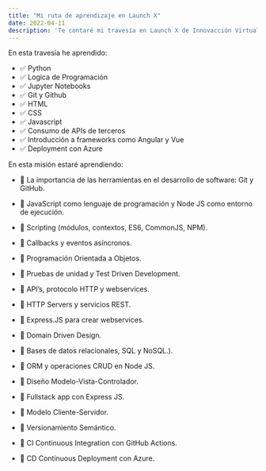 ```yaml
---
title: "Mi ruta de aprendizaje en Launch X"
date: 2022-04-11
description: 'Te contaré mi travesía en Launch X de Innovacción Virtual México'
---
```


En esta travesía he aprendido:

- ✅ Python
- ✅ Logica de Programación
- ✅ Jupyter Notebooks
- ✅ Git y Github
- ✅ HTML 
- ✅ CSS
- ✅ Javascript 
- ✅ Consumo de APIs de terceros 
- ✅ Introducción a frameworks como Angular y Vue
- ✅ Deployment con Azure

En esta misión estaré aprendiendo:

- 📍 La importancia de las herramientas en el desarrollo de software: Git y GitHub.
- 📍 JavaScript como lenguaje de programación y Node JS como entorno de ejecución.
- 📍 Scripting (módulos, contextos, ES6, CommonJS, NPM).

- 📍 Callbacks y eventos asíncronos.
- 📍 Programación Orientada a Objetos.
- 📍 Pruebas de unidad y Test Driven Development.

- 📍 API’s, protocolo HTTP y webservices.
- 📍 HTTP Servers y servicios REST.
- 📍 Express.JS para crear webservices.

- 📍 Domain Driven Design.
- 📍 Bases de datos relacionales, SQL y NoSQL.).
- 📍 ORM y operaciones CRUD en Node JS.

- 📍 Diseño Modelo-Vista-Controlador.
- 📍 Fullstack app con Express JS.
- 📍 Modelo Cliente-Servidor.


- 📍 Versionamiento Semántico.
- 📍 CI Continuous Integration con GitHub Actions.
- 📍 CD Continuous Deployment con Azure.
